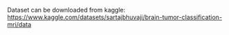 Dataset can be downloaded from kaggle: https://www.kaggle.com/datasets/sartajbhuvaji/brain-tumor-classification-mri/data
